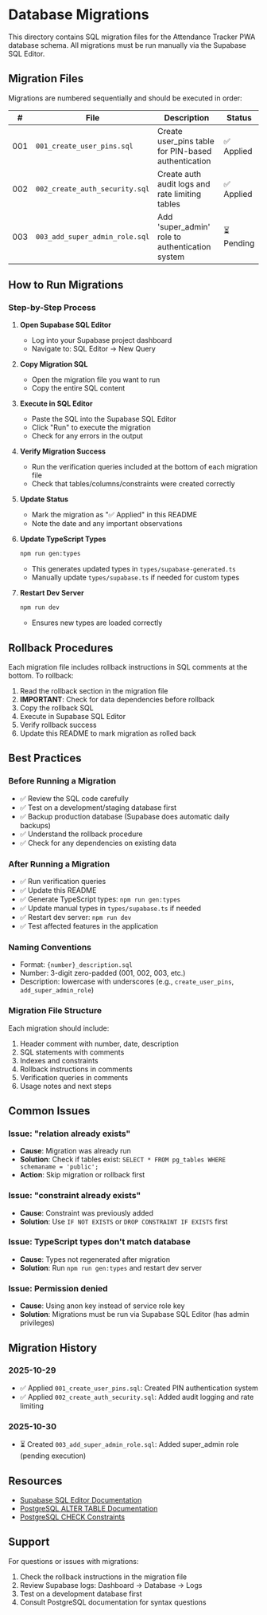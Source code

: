 # Database Migrations

This directory contains SQL migration files for the Attendance Tracker PWA database schema. All migrations must be run manually via the Supabase SQL Editor.

## Migration Files

Migrations are numbered sequentially and should be executed in order:

| # | File | Description | Status |
|---|------|-------------|--------|
| 001 | `001_create_user_pins.sql` | Create user_pins table for PIN-based authentication | ✅ Applied |
| 002 | `002_create_auth_security.sql` | Create auth audit logs and rate limiting tables | ✅ Applied |
| 003 | `003_add_super_admin_role.sql` | Add 'super_admin' role to authentication system | ⏳ Pending |

## How to Run Migrations

### Step-by-Step Process

1. **Open Supabase SQL Editor**
   - Log into your Supabase project dashboard
   - Navigate to: SQL Editor → New Query

2. **Copy Migration SQL**
   - Open the migration file you want to run
   - Copy the entire SQL content

3. **Execute in SQL Editor**
   - Paste the SQL into the Supabase SQL Editor
   - Click "Run" to execute the migration
   - Check for any errors in the output

4. **Verify Migration Success**
   - Run the verification queries included at the bottom of each migration file
   - Check that tables/columns/constraints were created correctly

5. **Update Status**
   - Mark the migration as "✅ Applied" in this README
   - Note the date and any important observations

6. **Update TypeScript Types**
   ```bash
   npm run gen:types
   ```
   - This generates updated types in `types/supabase-generated.ts`
   - Manually update `types/supabase.ts` if needed for custom types

7. **Restart Dev Server**
   ```bash
   npm run dev
   ```
   - Ensures new types are loaded correctly

## Rollback Procedures

Each migration file includes rollback instructions in SQL comments at the bottom. To rollback:

1. Read the rollback section in the migration file
2. **IMPORTANT**: Check for data dependencies before rollback
3. Copy the rollback SQL
4. Execute in Supabase SQL Editor
5. Verify rollback success
6. Update this README to mark migration as rolled back

## Best Practices

### Before Running a Migration
- ✅ Review the SQL code carefully
- ✅ Test on a development/staging database first
- ✅ Backup production database (Supabase does automatic daily backups)
- ✅ Understand the rollback procedure
- ✅ Check for any dependencies on existing data

### After Running a Migration
- ✅ Run verification queries
- ✅ Update this README
- ✅ Generate TypeScript types: `npm run gen:types`
- ✅ Update manual types in `types/supabase.ts` if needed
- ✅ Restart dev server: `npm run dev`
- ✅ Test affected features in the application

### Naming Conventions
- Format: `{number}_description.sql`
- Number: 3-digit zero-padded (001, 002, 003, etc.)
- Description: lowercase with underscores (e.g., `create_user_pins`, `add_super_admin_role`)

### Migration File Structure
Each migration should include:
1. Header comment with number, date, description
2. SQL statements with comments
3. Indexes and constraints
4. Rollback instructions in comments
5. Verification queries in comments
6. Usage notes and next steps

## Common Issues

### Issue: "relation already exists"
- **Cause**: Migration was already run
- **Solution**: Check if tables exist: `SELECT * FROM pg_tables WHERE schemaname = 'public';`
- **Action**: Skip migration or rollback first

### Issue: "constraint already exists"
- **Cause**: Constraint was previously added
- **Solution**: Use `IF NOT EXISTS` or `DROP CONSTRAINT IF EXISTS` first

### Issue: TypeScript types don't match database
- **Cause**: Types not regenerated after migration
- **Solution**: Run `npm run gen:types` and restart dev server

### Issue: Permission denied
- **Cause**: Using anon key instead of service role key
- **Solution**: Migrations must be run via Supabase SQL Editor (has admin privileges)

## Migration History

### 2025-10-29
- ✅ Applied `001_create_user_pins.sql`: Created PIN authentication system
- ✅ Applied `002_create_auth_security.sql`: Added audit logging and rate limiting

### 2025-10-30
- ⏳ Created `003_add_super_admin_role.sql`: Added super_admin role (pending execution)

## Resources

- [Supabase SQL Editor Documentation](https://supabase.com/docs/guides/database/sql-editor)
- [PostgreSQL ALTER TABLE Documentation](https://www.postgresql.org/docs/current/sql-altertable.html)
- [PostgreSQL CHECK Constraints](https://www.postgresql.org/docs/current/ddl-constraints.html#DDL-CONSTRAINTS-CHECK-CONSTRAINTS)

## Support

For questions or issues with migrations:
1. Check the rollback instructions in the migration file
2. Review Supabase logs: Dashboard → Database → Logs
3. Test on a development database first
4. Consult PostgreSQL documentation for syntax questions

